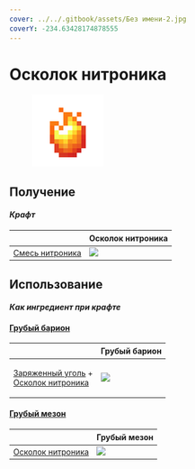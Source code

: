 ```yaml
---
cover: ../../.gitbook/assets/Без имени-2.jpg
coverY: -234.63428174878555
---
```


# Осколок нитроника

<figure><img src="../../.gitbook/assets/nitronic_nugget_128.png" alt=""><figcaption></figcaption></figure>

## Получение

#### _Крафт_

| ㅤ                                     | Осколок нитроника                               |
| ------------------------------------- | ----------------------------------------------- |
| [Смесь нитроника](nitronic\_blend.md) | ![](../../.gitbook/assets/nitronic\_nugget.png) |

## Использование

#### _Как ингредиент при крафте_

#### [Грубый барион](baryon\_1.md)

| ㅤ                                                                                                               | Грубый барион                            |
| --------------------------------------------------------------------------------------------------------------- | ---------------------------------------- |
| <p><a href="empowered_coal.md">Заряженный уголь</a> +<br><a href="nitronic_nugget.md">Осколок нитроника</a></p> | ![](../../.gitbook/assets/baryon\_1.png) |

#### [Грубый мезон](meson\_1.md)

| ㅤ                                        | Грубый мезон                            |
| ---------------------------------------- | --------------------------------------- |
| [Осколок нитроника](nitronic\_nugget.md) | ![](../../.gitbook/assets/meson\_1.png) |
